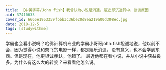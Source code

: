 ```yaml
---
title: 【中英字幕/John fish】我曾认为小说是消遣，最近却沉迷其中，谈谈原因
aid: 37410633
cover_id: 6665e1953359fbbb3c36be20d8ea219a00d308ec.jpg
date: 2018-12-5
tags: [studywithme]
---
```

学霸也会看小说吗？哈佛计算机专业的学霸小哥哥john fish坦诚地说，他以前不会，因为觉得小说和奈飞的电影一样，都是娱乐消遣，没有意义，也不会学到东西。但是现在，他更坦诚承认，他错了。
最近他都在看小说，并从小说中获益良多。为什么有这么大的转变？来看看他怎么说。
